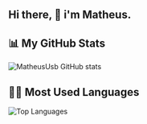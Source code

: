 ## Hi there, 👋 i'm Matheus.

## 📊 My GitHub Stats
![MatheusUsb GitHub stats](https://github-readme-stats.vercel.app/api?username=MatheusUsb&show_icons=true&theme=radical&cache_seconds=86400)
## 👨‍💻 Most Used Languages
![Top Languages](https://github-readme-stats.vercel.app/api/top-langs/?username=MatheusUsb&layout=compact&theme=radical&cache_seconds=86400)
